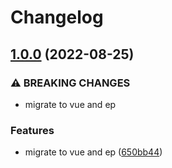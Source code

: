 # Changelog

## [1.0.0](https://github.com/MillCloud/glossary/compare/v0.8.0...v1.0.0) (2022-08-25)

### ⚠ BREAKING CHANGES

* migrate to vue and ep

### Features

* migrate to vue and ep ([650bb44](https://github.com/MillCloud/glossary/commit/650bb44c2ec223de80cd1ca7bd9bb986ee00b7cf))
